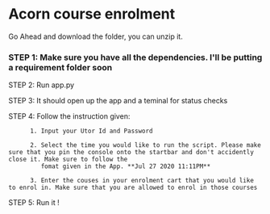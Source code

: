 # Acorn course enrolment
 Go Ahead and download the folder, you can unzip it.
 
  ### STEP 1: Make sure you have all the dependencies. I'll be putting a requirement folder soon 
  
  STEP 2: Run app.py 
  
  STEP 3: It should open up the app and a teminal for status checks
  
  STEP 4: Follow the instruction given:
  
          1. Input your Utor Id and Password 
          
          2. Select the time you would like to run the script. Please make sure that you pin the console onto the startbar and don't accidently close it. Make sure to follow the 
             fomat given in the App. **Jul 27 2020 11:11PM**
             
          3. Enter the couses in your enrolment cart that you would like to enrol in. Make sure that you are allowed to enrol in those courses
          
  STEP 5: Run it !
          
